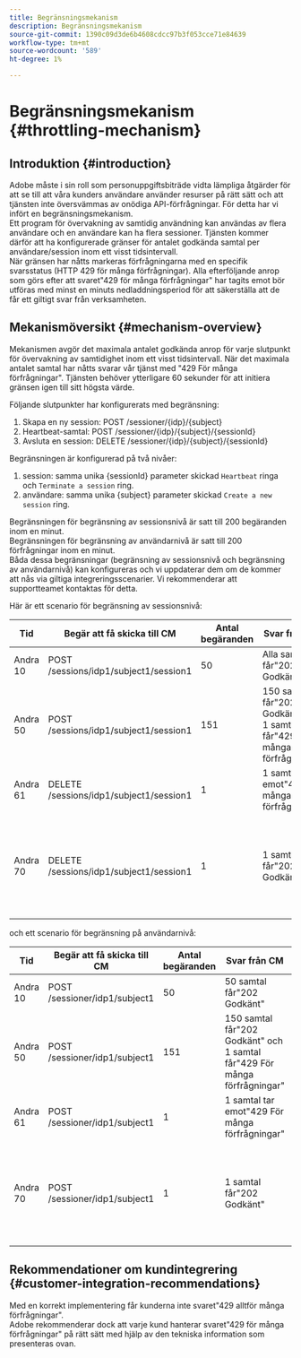 ```yaml
---
title: Begränsningsmekanism
description: Begränsningsmekanism
source-git-commit: 1390c09d3de6b4608cdcc97b3f053cce71e84639
workflow-type: tm+mt
source-wordcount: '589'
ht-degree: 1%

---
```



# Begränsningsmekanism {#throttling-mechanism}

## Introduktion {#introduction}

Adobe måste i sin roll som personuppgiftsbiträde vidta lämpliga åtgärder för att se till att våra kunders användare använder resurser på rätt sätt och att tjänsten inte översvämmas av onödiga API-förfrågningar. För detta har vi infört en begränsningsmekanism.\
Ett program för övervakning av samtidig användning kan användas av flera användare och en användare kan ha flera sessioner. Tjänsten kommer därför att ha konfigurerade gränser för antalet godkända samtal per användare/session inom ett visst tidsintervall.\
När gränsen har nåtts markeras förfrågningarna med en specifik svarsstatus (HTTP 429 för många förfrågningar). Alla efterföljande anrop som görs efter att svaret&quot;429 för många förfrågningar&quot; har tagits emot bör utföras med minst en minuts nedladdningsperiod för att säkerställa att de får ett giltigt svar från verksamheten.

## Mekanismöversikt {#mechanism-overview}

Mekanismen avgör det maximala antalet godkända anrop för varje slutpunkt för övervakning av samtidighet inom ett visst tidsintervall.
När det maximala antalet samtal har nåtts svarar vår tjänst med &quot;429 För många förfrågningar&quot;. Tjänsten behöver ytterligare 60 sekunder för att initiera gränsen igen till sitt högsta värde.

Följande slutpunkter har konfigurerats med begränsning:
1. Skapa en ny session: POST /sessioner/{idp}/{subject}
2. Heartbeat-samtal: POST /sessioner/{idp}/{subject}/{sessionId}
3. Avsluta en session: DELETE /sessioner/{idp}/{subject}/{sessionId}

Begränsningen är konfigurerad på två nivåer:
1. session: samma unika {sessionId} parameter skickad `Heartbeat` ringa och `Terminate a session` ring.
2. användare: samma unika {subject} parameter skickad `Create a new session` ring.

Begränsningen för begränsning av sessionsnivå är satt till 200 begäranden inom en minut.\
Begränsningen för begränsning av användarnivå är satt till 200 förfrågningar inom en minut.\
Båda dessa begränsningar (begränsning av sessionsnivå och begränsning av användarnivå) kan konfigureras och vi uppdaterar dem om de kommer att nås via giltiga integreringsscenarier. Vi rekommenderar att supportteamet kontaktas för detta.

Här är ett scenario för begränsning av sessionsnivå:

| Tid | Begär att få skicka till CM | Antal begäranden | Svar från CM | Förklaring |
|-----------|-----------------------------------------|--------------------|------------------------------------------------------------------------------|---------------------------------------------------------------------------------|
| Andra 10 | POST /sessions/idp1/subject1/session1 | 50 | Alla samtal får&quot;202 Godkänt&quot; | 50 samtal har förbrukats från gränsen |
| Andra 50 | POST /sessions/idp1/subject1/session1 | 151 | 150 samtal får&quot;202 Godkänt&quot; och 1 samtal får&quot;429 För många förfrågningar&quot; | 200 samtal tas bort från gränsen och 1 samtal får 429 svar |
| Andra 61 | DELETE /sessions/idp1/subject1/session1 | 1 | 1 samtal tar emot&quot;429 För många förfrågningar&quot; | Inga samtal i gränsen är tillgängliga än |
| Andra 70 | DELETE /sessions/idp1/subject1/session1 | 1 | 1 samtal får&quot;202 Godkänt&quot; | Begränsningen är inställd på 200 tillgängliga samtal eftersom 60 sekunder har gått sedan andra 10 |

och ett scenario för begränsning på användarnivå:

| Tid | Begär att få skicka till CM | Antal begäranden | Svar från CM | Förklaring |
|-----------|------------------------------|--------------------|------------------------------------------------------------------------------|---------------------------------------------------------------------------------|
| Andra 10 | POST /sessioner/idp1/subject1 | 50 | 50 samtal får&quot;202 Godkänt&quot; | 50 samtal har förbrukats från gränsen |
| Andra 50 | POST /sessioner/idp1/subject1 | 151 | 150 samtal får&quot;202 Godkänt&quot; och 1 samtal får&quot;429 För många förfrågningar&quot; | 200 samtal tas bort från gränsen och 1 samtal får 429 svar |
| Andra 61 | POST /sessioner/idp1/subject1 | 1 | 1 samtal tar emot&quot;429 För många förfrågningar&quot; | Inga samtal i gränsen är tillgängliga än |
| Andra 70 | POST /sessioner/idp1/subject1 | 1 | 1 samtal får&quot;202 Godkänt&quot; | Begränsningen är inställd på 200 tillgängliga samtal eftersom 60 sekunder har gått sedan andra 10 |


## Rekommendationer om kundintegrering {#customer-integration-recommendations}

Med en korrekt implementering får kunderna inte svaret&quot;429 alltför många förfrågningar&quot;.\
Adobe rekommenderar dock att varje kund hanterar svaret&quot;429 för många förfrågningar&quot; på rätt sätt med hjälp av den tekniska information som presenteras ovan.
